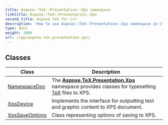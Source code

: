 ```yaml
---
title: Aspose::TeX::Presentation::Xps namespace
linktitle: Aspose::TeX::Presentation::Xps
second_title: Aspose.TeX for C++
description: 'How to use Aspose::TeX::Presentation::Xps namespace in C++.'
type: docs
weight: 1000
url: /cpp/aspose.tex.presentation.xps/
---
```




## Classes

| Class | Description |
| --- | --- |
| [NamespaceDoc](./namespacedoc/) | The **[Aspose.TeX.Presentation.Xps](./)** namespace provides classes for typesetting [TeX](../aspose.tex/) files to XPS. |
| [XpsDevice](./xpsdevice/) | Implements the interface for outputting text and graphic content to XPS document. |
| [XpsSaveOptions](./xpssaveoptions/) | Class representing options of saving to XPS. |
